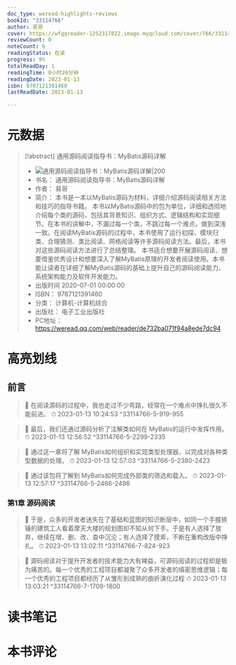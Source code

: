 ```yaml
---
doc_type: weread-highlights-reviews
bookId: "33114766"
author: 易哥
cover: https://wfqqreader-1252317822.image.myqcloud.com/cover/766/33114766/t7_33114766.jpg
reviewCount: 0
noteCount: 6
readingStatus: 在读
progress: 9%
totalReadDay: 1
readingTime: 0小时26分钟
readingDate: 2023-01-13
isbn: 9787121391460
lastReadDate: 2023-01-13

---
```

# 元数据
> [!abstract] 通用源码阅读指导书：MyBatis源码详解
> - ![ 通用源码阅读指导书：MyBatis源码详解|200](https://wfqqreader-1252317822.image.myqcloud.com/cover/766/33114766/t7_33114766.jpg)
> - 书名： 通用源码阅读指导书：MyBatis源码详解
> - 作者： 易哥
> - 简介： 本书是一本以MyBatis源码为材料，详细介绍源码阅读相关方法和技巧的指导书籍。 本书以MyBatis源码中的包为单位，详细和透彻地介绍每个类的源码，包括其背景知识、组织方式、逻辑结构和实现细节。在本书的讲解中，不漏过每一个类，不跳过每一个难点，做到深浅一致。在阅读MyBatis源码的过程中，本书使用了运行初探、模块归类、合理猜测、类比阅读、网格阅读等许多源码阅读方法。最后，本书对这些源码阅读方法进行了总结整理。 本书适合想要开展源码阅读、想要借鉴优秀设计和想要深入了解MyBatis原理的开发者阅读使用。本书能让读者在详细了解MyBatis源码的基础上提升自己的源码阅读能力、系统架构能力及软件开发能力。
> - 出版时间 2020-07-01 00:00:00
> - ISBN： 9787121391460
> - 分类： 计算机-计算机综合
> - 出版社： 电子工业出版社
> - PC地址：https://weread.qq.com/web/reader/de732ba071f94a8ede7dc94

# 高亮划线

## 前言

> 📌 在阅读源码的过程中，我也走过不少弯路，经常在一个难点中挣扎很久不能前进。 
> ⏱ 2023-01-13 10:24:53 ^33114766-5-919-955

> 📌 最后，我们还通过源码分析了注解类如何在 MyBatis的运行中发挥作用。 
> ⏱ 2023-01-13 12:56:52 ^33114766-5-2299-2335

> 📌 通过这一章将了解 MyBatis如何组织和实现类型处理器，以完成对各种类型数据的处理。 
> ⏱ 2023-01-13 12:57:03 ^33114766-5-2380-2423

> 📌 通过该包将了解到 MyBatis如何完成外部类的筛选和载入。 
> ⏱ 2023-01-13 12:57:17 ^33114766-5-2466-2496

### 第1章 源码阅读

> 📌 于是，众多的开发者迷失在了基础和蓝图的知识断层中，如同一个手握铁锤的建筑工人看着摩天大楼的规划图却不知从何下手。于是有人选择了放弃，继续在增、删、改、查中沉沦；有人选择了摸索，不断在重构改版中挣扎。 
> ⏱ 2023-01-13 13:02:11 ^33114766-7-824-923

> 📌 源码阅读对于提升开发者的技术能力大有裨益，可源码阅读的过程却是极为痛苦的。每一个优秀的工程项目都凝聚了众多开发者的缜密思维逻辑；每一个优秀的工程项目都经历了从雏形到成熟的曲折演化过程 
> ⏱ 2023-01-13 13:03:21 ^33114766-7-1709-1800

# 读书笔记

# 本书评论
